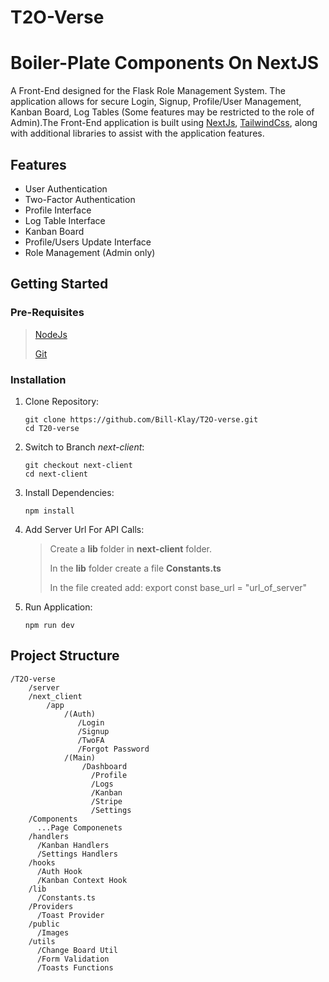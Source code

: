 # T2O-Verse

# Boiler-Plate Components On NextJS

A Front-End designed for the Flask Role Management System. The application allows for secure Login, Signup, Profile/User Management, Kanban Board, Log Tables (Some features may be restricted to the role of Admin).The Front-End application is built using [NextJs](https://nextjs.org/), [TailwindCss](https://tailwindcss.com/), along with additional libraries to assist with the application features.

## Features

- User Authentication
- Two-Factor Authentication
- Profile Interface
- Log Table Interface
- Kanban Board
- Profile/Users Update Interface
- Role Management (Admin only)

## Getting Started

### Pre-Requisites

> [NodeJs](https://nodejs.org/en)
>
> [Git](https://git-scm.com/)

### Installation

1. Clone Repository:

   ```
   git clone https://github.com/Bill-Klay/T2O-verse.git
   cd T20-verse
   ```

2. Switch to Branch _next-client_:

   ```
   git checkout next-client
   cd next-client
   ```

3. Install Dependencies:
   ```
   npm install
   ```
4. Add Server Url For API Calls:

   > Create a **lib** folder in **next-client** folder.
   >
   > In the **lib** folder create a file **Constants.ts**
   >
   > In the file created add: export const base_url = "url_of_server"

5. Run Application:
   ```
   npm run dev
   ```

## Project Structure

```
/T2O-verse
    /server
    /next_client
        /app
            /(Auth)
               /Login
               /Signup
               /TwoFA
               /Forgot Password
            /(Main)
                /Dashboard
                  /Profile
                  /Logs
                  /Kanban
                  /Stripe
                  /Settings
    /Components
      ...Page Componenets
    /handlers
      /Kanban Handlers
      /Settings Handlers
    /hooks
      /Auth Hook
      /Kanban Context Hook
    /lib
      /Constants.ts
    /Providers
      /Toast Provider
    /public
      /Images
    /utils
      /Change Board Util
      /Form Validation
      /Toasts Functions
```
